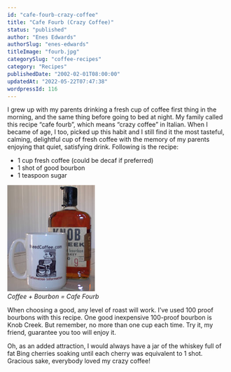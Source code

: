 ```yaml
---
id: "cafe-fourb-crazy-coffee"
title: "Cafe Fourb (Crazy Coffee)"
status: "published"
author: "Enes Edwards"
authorSlug: "enes-edwards"
titleImage: "fourb.jpg"
categorySlug: "coffee-recipes"
category: "Recipes"
publishedDate: "2002-02-01T08:00:00"
updatedAt: "2022-05-22T07:47:38"
wordpressId: 116
---
```


I grew up with my parents drinking a fresh cup of coffee first thing in the morning, and the same thing before going to bed at night. My family called this recipe “cafe fourb”, which means “crazy coffee” in Italian. When I became of age, I too, picked up this habit and I still find it the most tasteful, calming, delightful cup of fresh coffee with the memory of my parents enjoying that quiet, satisfying drink. Following is the recipe:

-   1 cup fresh coffee (could be decaf if preferred)
-   1 shot of good bourbon
-   1 teaspoon sugar

![Cafe Fourb](fourb.jpg)  
*Coffee + Bourbon = Cafe Fourb*

When choosing a good, any level of roast will work. I’ve used 100 proof bourbons with this recipe. One good inexpensive 100-proof bourbon is Knob Creek. But remember, no more than one cup each time. Try it, my friend, guarantee you too will enjoy it.

Oh, as an added attraction, I would always have a jar of the whiskey full of fat Bing cherries soaking until each cherry was equivalent to 1 shot. Gracious sake, everybody loved my crazy coffee!
